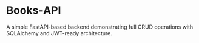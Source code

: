 # Books-API
A simple FastAPI-based backend demonstrating full CRUD operations with SQLAlchemy and JWT-ready architecture.
